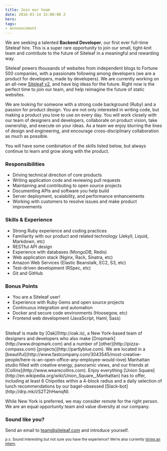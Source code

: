 ```yaml
---
title: Join our team
date: 2016-01-14 15:00:00 Z
hero: 
tags:
- announcement
---
```


We are seeking a talented **Backend Developer**, our first ever full-time Siteleaf hire. This is a super rare opportunity to join our small, tight-knit team and contribute to the future of Siteleaf in a meaningful and rewarding way.

Siteleaf powers thousands of websites from independent blogs to Fortune 500 companies, with a passionate following among developers (we are a product for developers, made by developers). We are currently working on an all-new [Siteleaf v2](http://v2.siteleaf.com), and have big ideas for the future. Right now is the perfect time to join our team, and help reimagine the future of static websites.



We are looking for someone with a strong code background (Ruby) and a passion for product design. You are not only interested in writing code, but making a product you love to use on every day. You will work closely with our team of designers and developers, collaborate on product vision, take ownership, and execute on your ideas. As a team we enjoy blurring the lines of design and engineering, and encourage cross-disciplinary collaboration as much as possible.

You will have some combination of the skills listed below, but always continue to learn and grow along with the product.

### Responsibilities

- Driving technical direction of core products
- Writing application code and reviewing pull requests
- Maintaining and contributing to open source projects
- Documenting APIs and software you help build
- Server deployment, scalability, and performance enhancements
- Working with customers to resolve issues and make product improvements

### Skills & Experience

- Strong Ruby experience and coding practices
- Familiarity with our product and related technology (Jekyll, Liquid, Markdown, etc)
- RESTful API design
- Experience with databases (MongoDB, Redis)
- Web application stack (Nginx, Rack, Sinatra, etc)
- Amazon Web Services (Elastic Beanstalk, EC2, S3, etc)
- Test-driven development (RSpec, etc)
- Git and GitHub

### Bonus Points

- You are a Siteleaf user!
- Experience with Ruby Gems and open source projects
- Continuous integration and automation
- Docker and secure code environments (Hoosegow, etc)
- Frontend web development (JavaScript, Haml, Sass)

<br/>
Siteleaf is made by [Oak](http://oak.is), a New York-based team of designers and developers who also make [Dropmark](http://www.dropmark.com) and a number of [other](http://pizza-compass.com) [projects](http://partlyblue.com). We are located in a [beautiful](http://www.fastcompany.com/3043545/most-creative-people/here-is-an-open-office-any-employee-would-love) Manhattan studio filled with creative energy, panoramic views, and our friends at [Collins](http://www.wearecollins.com). Enjoy everything [Union Square](http://en.wikipedia.org/wiki/Union_Square,_Manhattan) has to offer, including at least 6 Chipotles within a 4-block radius and a daily selection of lunch recommendations by our bagel-obsessed [Slack-bot](http://drp.mk/i/S2T2hHwnqN). 

While New York is preferred, we may consider remote for the right person. We are an equal opportunity team and value diversity at our company. 

### Sound like you? 

Send an email to [team@siteleaf.com](mailto:team@siteleaf.com?subject=Backend%20Developer) and introduce yourself. 

<small>p.s. Sound interesting but not sure you have the experience? We’re also currently [hiring an intern](http://oak.is/intern).</small>
